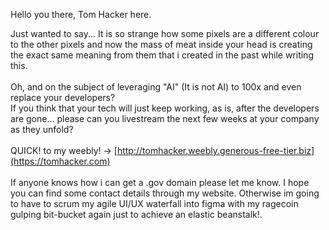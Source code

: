 Hello you there, Tom Hacker here. 

Just wanted to say...
It is so strange how some pixels are a different colour to the other pixels and now the mass of meat inside your head is creating the exact same meaning from them that i created in the past while writing this.
<br  />
<br />
Oh, and on the subject of leveraging "AI" (It is not AI) to 100x and even replace your developers?
<br/>
If you think that your tech will just keep working, as is, after the developers are gone... please can you livestream the next few weeks at your company as they unfold?
<br />
<br  />
QUICK! to my weebly! -> [http://tomhacker.weebly.generous-free-tier.biz](https://tomhacker.com)
<br />
<br  />
If anyone knows how i can get a .gov domain please let me know. I hope you can find some contact details through my website. Otherwise im going to have to scrum my agile UI/UX waterfall into figma with my ragecoin gulping bit-bucket again just to achieve an elastic beanstalk!.
